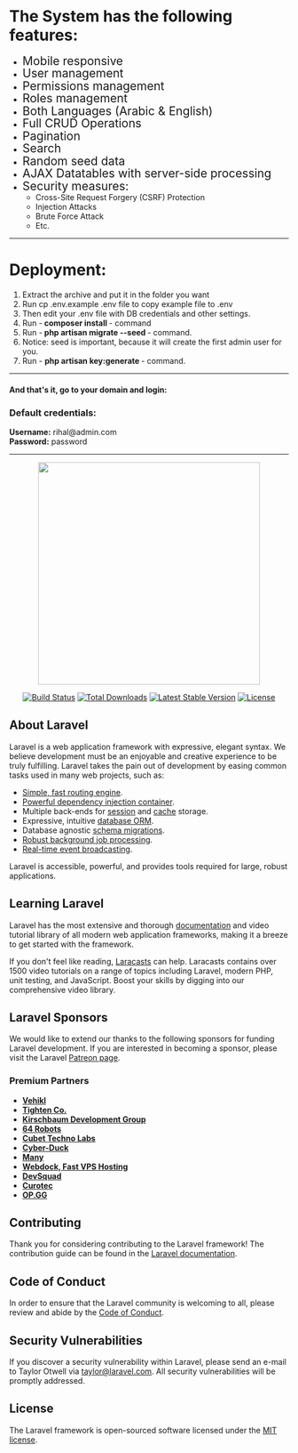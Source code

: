 <h1> The System has the following features:</h1>
<ul style="list-style-type: disc;">
    <li><span style="line-height:107%;font-size:21px;">Mobile responsive</span></li>
    <li><span style="line-height:107%;font-size:21px;">User management</span></li>
    <li><span style="line-height:107%;font-size:21px;">Permissions management</span></li>
    <li><span style="line-height:107%;font-size:21px;">Roles management</span></li>
    <li><span style="line-height:107%;font-size:21px;">Both Languages (Arabic &amp; English)</span></li>
    <li><span style="line-height:107%;font-size:21px;">Full CRUD Operations</span></li>
    <li><span style="line-height:107%;font-size:21px;">Pagination</span></li>
    <li><span style="line-height:107%;font-size:21px;">Search</span></li>
      <li><span style="line-height:107%;font-size:21px;">Random seed data</span></li>
    <li><span style="line-height:107%;font-size:21px;">AJAX Datatables with server-side processing</span></li>
    <li><span style="line-height:107%;font-size:21px;">Security measures:</span>
        <ol style="list-style-type: circle;">
            <li><span style="line-height:107%;">Cross-Site Request Forgery (CSRF) Protection</span></li>
            <li><span style="line-height:107%;">Injection Attacks</span></li>
            <li><span style="line-height:107%;">Brute Force Attack</span></li>
            <li><span style="line-height:107%;">Etc.</span></li>
        </ol>
    </li>
</ul>


*************************************************************************************************************

<h1> Deployment:</h1>

1.	Extract the archive and put it in the folder you want
2.	Run cp .env.example .env file to copy example file to .env
3.	Then edit your .env file with DB credentials and other settings.
4.	Run -<b> composer install </b>- command
5.	Run -<b> php artisan migrate --seed </b>- command.
6.	Notice: seed is important, because it will create the first admin user for you.
7.	Run - <b> php artisan key:generate </b> - command.

**************************************************************************************************

<h4> And that's it, go to your domain and login:</h4>
<h3>Default credentials:</h3>
<b> Username:</b> rihal@admin.com
<br>
<b>Password:</b> password


**************************************************************************************************





<p align="center"><a href="https://laravel.com" target="_blank"><img src="https://raw.githubusercontent.com/laravel/art/master/logo-lockup/5%20SVG/2%20CMYK/1%20Full%20Color/laravel-logolockup-cmyk-red.svg" width="400"></a></p>

<p align="center">
<a href="https://travis-ci.org/laravel/framework"><img src="https://travis-ci.org/laravel/framework.svg" alt="Build Status"></a>
<a href="https://packagist.org/packages/laravel/framework"><img src="https://img.shields.io/packagist/dt/laravel/framework" alt="Total Downloads"></a>
<a href="https://packagist.org/packages/laravel/framework"><img src="https://img.shields.io/packagist/v/laravel/framework" alt="Latest Stable Version"></a>
<a href="https://packagist.org/packages/laravel/framework"><img src="https://img.shields.io/packagist/l/laravel/framework" alt="License"></a>
</p>

## About Laravel

Laravel is a web application framework with expressive, elegant syntax. We believe development must be an enjoyable and creative experience to be truly fulfilling. Laravel takes the pain out of development by easing common tasks used in many web projects, such as:

- [Simple, fast routing engine](https://laravel.com/docs/routing).
- [Powerful dependency injection container](https://laravel.com/docs/container).
- Multiple back-ends for [session](https://laravel.com/docs/session) and [cache](https://laravel.com/docs/cache) storage.
- Expressive, intuitive [database ORM](https://laravel.com/docs/eloquent).
- Database agnostic [schema migrations](https://laravel.com/docs/migrations).
- [Robust background job processing](https://laravel.com/docs/queues).
- [Real-time event broadcasting](https://laravel.com/docs/broadcasting).

Laravel is accessible, powerful, and provides tools required for large, robust applications.

## Learning Laravel

Laravel has the most extensive and thorough [documentation](https://laravel.com/docs) and video tutorial library of all modern web application frameworks, making it a breeze to get started with the framework.

If you don't feel like reading, [Laracasts](https://laracasts.com) can help. Laracasts contains over 1500 video tutorials on a range of topics including Laravel, modern PHP, unit testing, and JavaScript. Boost your skills by digging into our comprehensive video library.

## Laravel Sponsors

We would like to extend our thanks to the following sponsors for funding Laravel development. If you are interested in becoming a sponsor, please visit the Laravel [Patreon page](https://patreon.com/taylorotwell).

### Premium Partners

- **[Vehikl](https://vehikl.com/)**
- **[Tighten Co.](https://tighten.co)**
- **[Kirschbaum Development Group](https://kirschbaumdevelopment.com)**
- **[64 Robots](https://64robots.com)**
- **[Cubet Techno Labs](https://cubettech.com)**
- **[Cyber-Duck](https://cyber-duck.co.uk)**
- **[Many](https://www.many.co.uk)**
- **[Webdock, Fast VPS Hosting](https://www.webdock.io/en)**
- **[DevSquad](https://devsquad.com)**
- **[Curotec](https://www.curotec.com/)**
- **[OP.GG](https://op.gg)**

## Contributing

Thank you for considering contributing to the Laravel framework! The contribution guide can be found in the [Laravel documentation](https://laravel.com/docs/contributions).

## Code of Conduct

In order to ensure that the Laravel community is welcoming to all, please review and abide by the [Code of Conduct](https://laravel.com/docs/contributions#code-of-conduct).

## Security Vulnerabilities

If you discover a security vulnerability within Laravel, please send an e-mail to Taylor Otwell via [taylor@laravel.com](mailto:taylor@laravel.com). All security vulnerabilities will be promptly addressed.

## License

The Laravel framework is open-sourced software licensed under the [MIT license](https://opensource.org/licenses/MIT).
